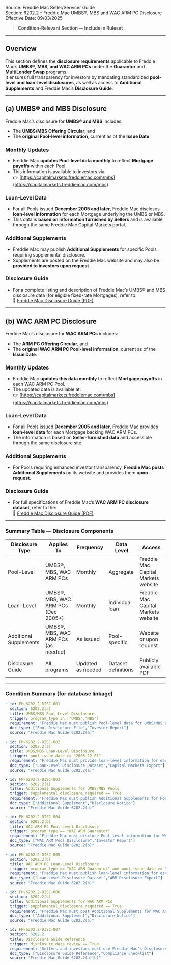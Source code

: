 Source: Freddie Mac Seller/Servicer Guide  
Section: 6202.2 – Freddie Mac UMBS®, MBS and WAC ARM PC Disclosure  
Effective Date: 09/03/2025  

> **Condition-Relevant Section — Include in Ruleset**

---

## Overview
This section defines the **disclosure requirements** applicable to Freddie Mac’s **UMBS®, MBS, and WAC ARM PCs** under the **Guarantor** and **MultiLender Swap** programs.  
It ensures full transparency for investors by mandating standardized **pool-level and loan-level disclosures**, as well as access to **Additional Supplements** and Freddie Mac’s **Disclosure Guide**.

---

## (a) UMBS® and MBS Disclosure

Freddie Mac’s disclosure for **UMBS® and MBS** includes:

- The **UMBS/MBS Offering Circular**, and  
- The **original Pool-level information**, current as of the **Issue Date**.

### Monthly Updates
- Freddie Mac **updates Pool-level data monthly** to reflect **Mortgage payoffs** within each Pool.  
- This information is available to investors via:  
  👉 [https://capitalmarkets.freddiemac.com/mbs](https://capitalmarkets.freddiemac.com/mbs)

### Loan-Level Data
- For all Pools issued **December 2005 and later**, Freddie Mac discloses **loan-level information** for each Mortgage underlying the UMBS or MBS.  
- This data is **based on information furnished by Sellers** and is available through the same Freddie Mac Capital Markets portal.

### Additional Supplements
- Freddie Mac may publish **Additional Supplements** for specific Pools requiring supplemental disclosure.  
- Supplements are posted on the Freddie Mac website and may also be **provided to investors upon request.**

### Disclosure Guide
- For a complete listing and description of Freddie Mac’s UMBS® and MBS disclosure data (for eligible fixed-rate Mortgages), refer to:  
  📘 [Freddie Mac Disclosure Guide (PDF)](https://capitalmarkets.freddiemac.com/mbs/docs/disclosure_guide.pdf)

---

## (b) WAC ARM PC Disclosure

Freddie Mac’s disclosure for **WAC ARM PCs** includes:

- The **ARM PC Offering Circular**, and  
- The **original WAC ARM PC Pool-level information**, current as of the **Issue Date**.

### Monthly Updates
- Freddie Mac **updates this data monthly** to reflect **Mortgage payoffs** in each WAC ARM PC Pool.  
- The updated data is available at:  
  👉 [https://capitalmarkets.freddiemac.com/mbs](https://capitalmarkets.freddiemac.com/mbs)

### Loan-Level Data
- For all Pools issued **December 2005 and later**, Freddie Mac provides **loan-level data** for each Mortgage backing WAC ARM PCs.  
- The information is based on **Seller-furnished data** and accessible through the same disclosure site.

### Additional Supplements
- For Pools requiring enhanced investor transparency, **Freddie Mac posts Additional Supplements** on its website and provides them **upon request**.

### Disclosure Guide
- For full specifications of Freddie Mac’s **WAC ARM PC disclosure dataset**, refer to the:  
  📘 [Freddie Mac Disclosure Guide (PDF)](https://capitalmarkets.freddiemac.com/mbs/docs/disclosure_guide.pdf)

---

### Summary Table — Disclosure Components

| Disclosure Type | Applies To | Frequency | Data Level | Access |
|------------------|------------|------------|-------------|---------|
| Pool-Level | UMBS®, MBS, WAC ARM PCs | Monthly | Aggregate | Freddie Mac Capital Markets website |
| Loan-Level | UMBS®, MBS, WAC ARM PCs (Dec 2005+) | Monthly | Individual loan | Freddie Mac Capital Markets website |
| Additional Supplements | UMBS®, MBS, WAC ARM PCs (as needed) | As issued | Pool-specific | Website or upon request |
| Disclosure Guide | All programs | Updated as needed | Dataset definitions | Publicly available PDF |

---

### Condition Summary (for database linkage)
```yaml
- id: FM-6202.2-DISC-001
  section: 6202.2(a)
  title: UMBS/MBS Pool-Level Disclosure
  trigger: program_type in ["UMBS","MBS"]
  requirement: "Freddie Mac must publish Pool-level data for UMBS/MBS as of Issue Date and update it monthly to reflect Mortgage payoffs."
  doc_type: ["Pool Disclosure File","Investor Report"]
  source: "Freddie Mac Guide 6202.2(a)"

- id: FM-6202.2-DISC-002
  section: 6202.2(a)
  title: UMBS/MBS Loan-Level Disclosure
  trigger: pool_issue_date >= "2005-12-01"
  requirement: "Freddie Mac must provide loan-level information for each Mortgage in UMBS or MBS Pools issued after December 2005."
  doc_type: ["Loan-Level Disclosure Dataset","Capital Markets Export"]
  source: "Freddie Mac Guide 6202.2(a)"

- id: FM-6202.2-DISC-003
  section: 6202.2(a)
  title: Additional Supplements for UMBS/MBS Pools
  trigger: supplemental_disclosure_required == True
  requirement: "Freddie Mac must publish Additional Supplements for Pools requiring enhanced transparency and provide them to investors upon request."
  doc_type: ["Additional Supplement","Disclosure Notice"]
  source: "Freddie Mac Guide 6202.2(a)"

- id: FM-6202.2-DISC-004
  section: 6202.2(b)
  title: WAC ARM PC Pool-Level Disclosure
  trigger: program_type == "WAC ARM Guarantor"
  requirement: "Freddie Mac must disclose Pool-level information for WAC ARM PCs as of Issue Date and update monthly for payoffs."
  doc_type: ["WAC ARM Pool Disclosure","Investor Report"]
  source: "Freddie Mac Guide 6202.2(b)"

- id: FM-6202.2-DISC-005
  section: 6202.2(b)
  title: WAC ARM PC Loan-Level Disclosure
  trigger: program_type == "WAC ARM Guarantor" and pool_issue_date >= "2005-12-01"
  requirement: "Freddie Mac must publish loan-level information for each ARM in WAC ARM PC Pools issued after December 2005."
  doc_type: ["Loan-Level Disclosure Dataset","ARM Disclosure Export"]
  source: "Freddie Mac Guide 6202.2(b)"

- id: FM-6202.2-DISC-006
  section: 6202.2(b)
  title: Additional Supplements for WAC ARM PCs
  trigger: supplemental_disclosure_required == True
  requirement: "Freddie Mac must post Additional Supplements for WAC ARM PCs on its website and provide them to investors upon request."
  doc_type: ["Additional Supplement","Disclosure Notice"]
  source: "Freddie Mac Guide 6202.2(b)"

- id: FM-6202.2-DISC-007
  section: 6202.2
  title: Disclosure Guide Reference
  trigger: disclosure_data_review == True
  requirement: "Sellers and investors must use Freddie Mac’s Disclosure Guide for reference on data definitions and reporting structure."
  doc_type: ["Disclosure Guide Reference","Compliance Checklist"]
  source: "Freddie Mac Guide 6202.2(a)(b)"
